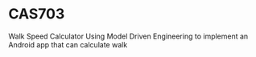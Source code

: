 # CAS703
Walk Speed Calculator
Using Model Driven Engineering to implement an Android app that can calculate walk 
